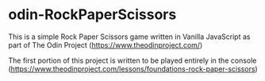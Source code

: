 # odin-RockPaperScissors

This is a simple Rock Paper Scissors game written in Vanilla JavaScript as part of The Odin Project 
(https://www.theodinproject.com/)

The first portion of this project is written to be played entirely in the console
(https://www.theodinproject.com/lessons/foundations-rock-paper-scissors)
